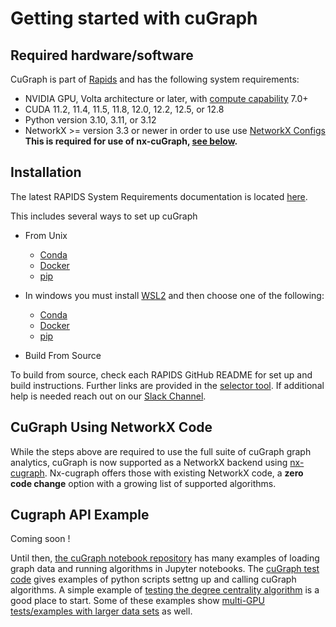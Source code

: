 # Getting started with cuGraph

## Required hardware/software

CuGraph is part of [Rapids](https://docs.rapids.ai/user-guide) and has the following system requirements:
 * NVIDIA GPU, Volta architecture or later, with [compute capability](https://developer.nvidia.com/cuda-gpus) 7.0+
 * CUDA 11.2, 11.4, 11.5, 11.8, 12.0, 12.2, 12.5, or 12.8
 * Python version 3.10, 3.11, or 3.12
 * NetworkX >= version 3.3 or newer in order to use use [NetworkX Configs](https://networkx.org/documentation/stable/reference/backends.html#module-networkx.utils.configs) **This is required for use of nx-cuGraph, [see below](#cugraph-using-networkx-code).**

## Installation
The latest RAPIDS System Requirements documentation is located [here](https://docs.rapids.ai/install#system-req).

This includes several ways to set up cuGraph
* From Unix
    * [Conda](https://docs.rapids.ai/install#wsl-conda)
    * [Docker](https://docs.rapids.ai/install#wsl-docker)
    * [pip](https://docs.rapids.ai/install#wsl-pip)

* In windows you must install [WSL2](https://learn.microsoft.com/en-us/windows/wsl/install) and then choose one of the following:
    * [Conda](https://docs.rapids.ai/install#wsl-conda)
    * [Docker](https://docs.rapids.ai/install#wsl-docker)
    * [pip](https://docs.rapids.ai/install#wsl-pip)

* Build From Source

To build from source, check each RAPIDS GitHub README for set up and build instructions. Further links are provided in the [selector tool](https://docs.rapids.ai/install#selector). If additional help is needed reach out on our [Slack Channel](https://rapids-goai.slack.com/archives/C5E06F4DC).

## CuGraph Using NetworkX Code
While the steps above are required to use the full suite of cuGraph graph analytics, cuGraph is now supported as a NetworkX backend using [nx-cugraph](https://docs.rapids.ai/api/cugraph/nightly/nx_cugraph/nx_cugraph/).
Nx-cugraph offers those with existing NetworkX code, a **zero code change** option with a growing list of supported algorithms.


## Cugraph API Example
Coming soon !


Until then, [the cuGraph notebook repository](https://github.com/rapidsai/cugraph/blob/main/notebooks/README.md) has many examples of loading graph data and running algorithms in Jupyter notebooks. The [cuGraph test code](https://github.com/rapidsai/cugraph/tree/main/python/cugraph/cugraph/tests) gives examples of python scripts settng up and calling cuGraph algorithms. A simple example of [testing the degree centrality algorithm](https://github.com/rapidsai/cugraph/blob/main/python/cugraph/cugraph/tests/centrality/test_degree_centrality.py) is a good place to start. Some of these examples show [multi-GPU tests/examples with larger data sets](https://github.com/rapidsai/cugraph/blob/main/python/cugraph/cugraph/tests/centrality/test_degree_centrality_mg.py) as well.
